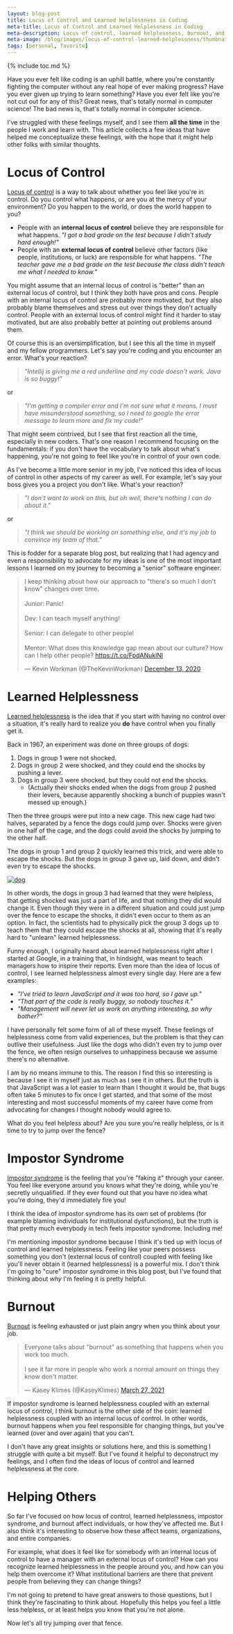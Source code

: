 ```yaml
---
layout: blog-post
title: Locus of Control and Learned Helplessness in Coding
meta-title: Locus of Control and Learned Helplessness in Coding
meta-description: Locus of control, learned helplessness, burnout, and impostor syndrome.
meta-image: /blog/images/locus-of-control-learned-helplessness/thumbnail.png
tags: [personal, favorite]
---
```


{% include toc.md %}

Have you ever felt like coding is an uphill battle, where you're constantly fighting the computer without any real hope of ever making progress? Have you ever given up trying to learn something? Have you ever felt like you're not cut out for any of this? Great news, that's totally normal in computer science! The bad news is, that's totally normal in computer science.

I've struggled with these feelings myself, and I see them **all the time** in the people I work and learn with. This article collects a few ideas that have helped me conceptualize these feelings, with the hope that it might help other folks with similar thoughts.

# Locus of Control

[Locus of control](https://en.wikipedia.org/wiki/Locus_of_control) is a way to talk about whether you feel like you're in control. Do you control what happens, or are you at the mercy of your environment? Do you happen to the world, or does the world happen to you?

- People with an **internal locus of control** believe they are responsible for what happens. *"I got a bad grade on the test because I didn't study hard enough!"*
- People with an **external locus of control** believe other factors (like people, institutions, or luck) are responsible for what happens. *"The teacher gave me a bad grade on the test because the class didn't teach me what I needed to know."*

You might assume that an internal locus of control is "better" than an external locus of control, but I think they both have pros and cons. People with an internal locus of control are probably more motivated, but they also probably blame themselves and stress out over things they don't actually control. People with an external locus of control might find it harder to stay motivated, but are also probably better at pointing out problems around them.

Of course this is an oversimplification, but I see this all the time in myself and my fellow programmers. Let's say you're coding and you encounter an error. What's your reaction?

> *"Intellij is giving me a red underline and my code doesn't work. Java is so buggy!"*

or

> *"I'm getting a compiler error and I'm not sure what it means. I must have misunderstood something, so I need to google the error message to learn more and fix my code!"*

That might seem contrived, but I see that first reaction all the time, especially in new coders. That's one reason I recommend focusing on the fundamentals: if you don't have the vocabulary to talk about what's happening, you're not going to feel like you're in control of your own code.

As I've become a little more senior in my job, I've noticed this idea of locus of control in other aspects of my career as well. For example, let's say your boss gives you a project you don't like. What's your reaction?

> *"I don't want to work on this, but oh well, there's nothing I can do about it."*

or

> *"I think we should be working on something else, and it's my job to convince my team of that."*

This is fodder for a separate blog post, but realizing that I had agency and even a responsibility to advocate for my ideas is one of the most important lessons I learned on my journey to becoming a "senior" software engineer.

<blockquote class="twitter-tweet" data-dnt="true"><p lang="en" dir="ltr">I keep thinking about how our approach to &quot;there&#39;s so much I don&#39;t know&quot; changes over time.<br><br>Junior: Panic!<br><br>Dev: I can teach myself anything!<br><br>Senior: I can delegate to other people!<br><br>Mentor: What does this knowledge gap mean about our culture? How can I help other people? <a href="https://t.co/FpdANuklNl">https://t.co/FpdANuklNl</a></p>&mdash; Kevin Workman (@TheKevinWorkman) <a href="https://twitter.com/TheKevinWorkman/status/1338176281691652096?ref_src=twsrc%5Etfw">December 13, 2020</a></blockquote> <script async src="https://platform.twitter.com/widgets.js" charset="utf-8"></script>

# Learned Helplessness

[Learned helplessness](https://en.wikipedia.org/wiki/Learned_helplessness) is the idea that if you start with having no control over a situation, it's really hard to realize you **do** have control when you finally get it.

Back in 1967, an experiment was done on three groups of dogs:

1. Dogs in group 1 were not shocked.
2. Dogs in group 2 were shocked, and they could end the shocks by pushing a lever.
3. Dogs in group 3 were shocked, but they could not end the shocks.
   - (Actually their shocks ended when the dogs from group 2 pushed their levers, because apparently shocking a bunch of puppies wasn't messed up enough.)

Then the three groups were put into a new cage. This new cage had two halves, separated by a fence the dogs could jump over. Shocks were given in one half of the cage, and the dogs could avoid the shocks by jumping to the other half.

The dogs in group 1 and group 2 quickly learned this trick, and were able to escape the shocks. But the dogs in group 3 gave up, laid down, and didn't even try to escape the shocks.

[![dog](/blog/images/locus-of-control-learned-helplessness/dog.png)](https://unsplash.com/photos/AoqgGAqrLpU)

In other words, the dogs in group 3 had learned that they were helpless, that getting shocked was just a part of life, and that nothing they did would change it. Even though they were in a different situation and could just jump over the fence to escape the shocks, it didn't even occur to them as an option. In fact, the scientists had to physically pick the group 3 dogs up to teach them that they could escape the shocks at all, showing that it's really hard to "unlearn" learned helplessness.

Funny enough, I originally heard about learned helplessness right after I started at Google, in a training that, in hindsight, was meant to teach managers how to inspire their reports. Even more than the idea of locus of control, I see learned helplessness almost every single day. Here are a few examples:

- *"I've tried to learn JavaScript and it was too hard, so I gave up."*
- *"That part of the code is really buggy, so nobody touches it."*
- *"Management will never let us work on anything interesting, so why bother?"*

I have personally felt some form of all of these myself. These feelings of helplessness come from valid experiences, but the problem is that they can outlive their usefulness. Just like the dogs who didn't even try to jump over the fence, we often resign ourselves to unhappiness because we assume there's no alternative.

I am by no means immune to this. The reason I find this so interesting is because I see it in myself just as much as I see it in others. But the truth is that JavaScript was a lot easier to learn than I thought it would be, that bugs often take 5 minutes to fix once I get started, and that some of the most interesting and most successful moments of my career have come from advocating for changes I thought nobody would agree to.

What do you feel helpless about? Are you sure you're really helpless, or is it time to try to jump over the fence?

# Impostor Syndrome

[Impostor syndrome](https://en.wikipedia.org/wiki/Impostor_syndrome) is the feeling that you're "faking it" through your career. You feel like everyone around you knows what they're doing, while you're secretly unqualified. If they ever found out that you have no idea what you're doing, they'd immediately fire you!

I think the idea of impostor syndrome has its own set of problems (for example blaming individuals for institutional dysfunctions), but the truth is that pretty much everybody in tech feels impostor syndrome. Including me!

I'm mentioning impostor syndrome because I think it's tied up with locus of control and learned helplessness. Feeling like your peers possess something you don't (external locus of control) coupled with feeling like you'll never obtain it (learned helplessness) is a powerful mix. I don't think I'm going to "cure" impostor syndrome in this blog post, but I've found that thinking about *why* I'm feeling it is pretty helpful.

# Burnout

[Burnout](https://en.wikipedia.org/wiki/Occupational_burnout) is feeling exhausted or just plain angry when you think about your job.

<blockquote class="twitter-tweet" data-dnt="true" data-theme="light"><p lang="en" dir="ltr">Everyone talks about &quot;burnout&quot; as something that happens when you work too much.<br><br>I see it far more in people who work a normal amount on things they know don&#39;t matter.</p>&mdash; Kasey Klimes (@KaseyKlimes) <a href="https://twitter.com/KaseyKlimes/status/1375801723403505664?ref_src=twsrc%5Etfw">March 27, 2021</a></blockquote> <script async src="https://platform.twitter.com/widgets.js" charset="utf-8"></script>

If impostor syndrome is learned helplessness coupled with an external locus of control, I think burnout is the other side of the coin: learned helplessness coupled with an internal locus of control. In other words, burnout happens when you feel responsible for changing things, but you've learned (over and over again) that you can't.

I don't have any great insights or solutions here, and this is something I struggle with quite a bit myself. But I've found it helpful to deconstruct my feelings, and I often find the ideas of locus of control and learned helplessness at the core.

# Helping Others

So far I've focused on how locus of control, learned helplessness, impostor syndrome, and burnout affect individuals, or how they've affected me. But I also think it's interesting to observe how these affect teams, organizations, and entire companies.

For example, what does it feel like for somebody with an internal locus of control to have a manager with an external locus of control? How can you recognize learned helplessness in the people around you, and how can you help them overcome it? What institutional barriers are there that prevent people from believing they can change things?

I'm not going to pretend to have great answers to those questions, but I think they're fascinating to think about. Hopefully this helps you feel a little less helpless, or at least helps you know that you're not alone.

Now let's all try jumping over that fence.

